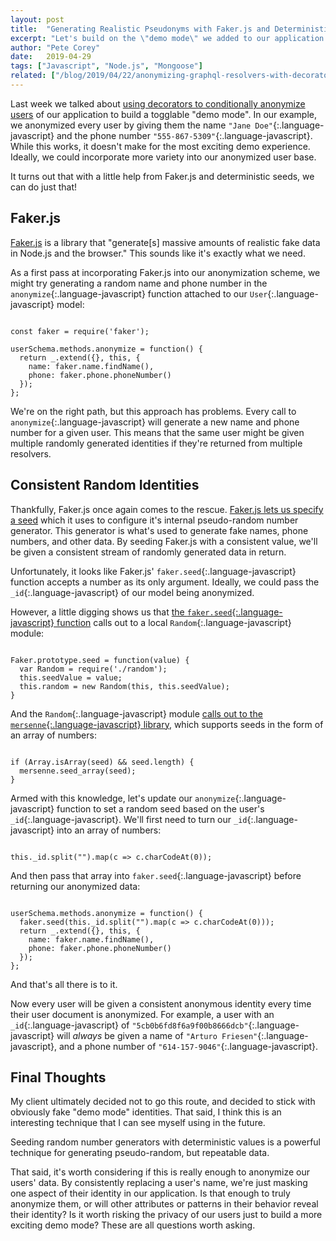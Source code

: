 ```yaml
---
layout: post
title:  "Generating Realistic Pseudonyms with Faker.js and Deterministic Seeds"
excerpt: "Let's build on the \"demo mode\" we added to our application in the last article and breath some life into the pseudonyms generated for our application's users."
author: "Pete Corey"
date:   2019-04-29
tags: ["Javascript", "Node.js", "Mongoose"]
related: ["/blog/2019/04/22/anonymizing-graphql-resolvers-with-decorators/"]
---
```


Last week we talked about [using decorators to conditionally anonymize users](/blog/2019/04/22/anonymizing-graphql-resolvers-with-decorators/) of our application to build a togglable "demo mode". In our example, we anonymized every user by giving them the name `"Jane Doe"`{:.language-javascript} and the phone number `"555-867-5309"`{:.language-javascript}. While this works, it doesn't make for the most exciting demo experience. Ideally, we could incorporate more variety into our anonymized user base.

It turns out that with a little help from Faker.js and deterministic seeds, we can do just that!

## Faker.js

[Faker.js](https://github.com/Marak/faker.js) is a library that "generate[s] massive amounts of realistic fake data in Node.js and the browser." This sounds like it's exactly what we need.

As a first pass at incorporating Faker.js into our anonymization scheme, we might try generating a random name and phone number in the `anonymize`{:.language-javascript} function attached to our `User`{:.language-javascript} model:

<pre class='language-javascript'><code class='language-javascript'>
const faker = require('faker');

userSchema.methods.anonymize = function() {
  return _.extend({}, this, {
    name: faker.name.findName(),
    phone: faker.phone.phoneNumber()
  });
};
</code></pre>

We're on the right path, but this approach has problems. Every call to `anonymize`{:.language-javascript} will generate a new name and phone number for a given user. This means that the same user might be given multiple randomly generated identities if they're returned from multiple resolvers.

## Consistent Random Identities

Thankfully, Faker.js once again comes to the rescue. [Faker.js lets us specify a seed](https://github.com/marak/Faker.js/#setting-a-randomness-seed) which it uses to configure it's internal pseudo-random number generator. This generator is what's used to generate fake names, phone numbers, and other data. By seeding Faker.js with a consistent value, we'll be given a consistent stream of randomly generated data in return.

Unfortunately, it looks like Faker.js' `faker.seed`{:.language-javascript} function accepts a number as its only argument. Ideally, we could pass the `_id`{:.language-javascript} of our model being anonymized.

However, a little digging shows us that [the `faker.seed`{:.language-javascript} function](https://github.com/Marak/faker.js/blob/d3ce6f1a2a9359574e7f31f14d4901648047c45a/lib/index.js#L150-L154) calls out to a local `Random`{:.language-javascript} module:

<pre class='language-javascript'><code class='language-javascript'>
Faker.prototype.seed = function(value) {
  var Random = require('./random');
  this.seedValue = value;
  this.random = new Random(this, this.seedValue);
}
</code></pre>

And the `Random`{:.language-javascript} module [calls out to the `mersenne`{:.language-javascript} library](https://github.com/Marak/faker.js/blob/d3ce6f1a2a9359574e7f31f14d4901648047c45a/lib/random.js#L10-L12), which supports seeds in the form of an array of numbers:

<pre class='language-javascript'><code class='language-javascript'>
if (Array.isArray(seed) && seed.length) {
  mersenne.seed_array(seed);
}
</code></pre>

Armed with this knowledge, let's update our `anonymize`{:.language-javascript} function to set a random seed based on the user's `_id`{:.language-javascript}. We'll first need to turn our `_id`{:.language-javascript} into an array of numbers:

<pre class='language-javascript'><code class='language-javascript'>
this._id.split("").map(c => c.charCodeAt(0));
</code></pre>

And then pass that array into `faker.seed`{:.language-javascript} before returning our anonymized data:

<pre class='language-javascript'><code class='language-javascript'>
userSchema.methods.anonymize = function() {
  faker.seed(this._id.split("").map(c => c.charCodeAt(0)));
  return _.extend({}, this, {
    name: faker.name.findName(),
    phone: faker.phone.phoneNumber()
  });
};
</code></pre>

And that's all there is to it.

Now every user will be given a consistent anonymous identity every time their user document is anonymized. For example, a user with an `_id`{:.language-javascript} of `"5cb0b6fd8f6a9f00b8666dcb"`{:.language-javascript} will _always_ be given a name of `"Arturo Friesen"`{:.language-javascript}, and a phone number of `"614-157-9046"`{:.language-javascript}.

## Final Thoughts

My client ultimately decided not to go this route, and decided to stick with obviously fake "demo mode" identities. That said, I think this is an interesting technique that I can see myself using in the future.

Seeding random number generators with deterministic values is a powerful technique for generating pseudo-random, but repeatable data.

That said, it's worth considering if this is really enough to anonymize our users' data. By consistently replacing a user's name, we're just masking one aspect of their identity in our application. Is that enough to truly anonymize them, or will other attributes or patterns in their behavior reveal their identity? Is it worth risking the privacy of our users just to build a more exciting demo mode? These are all questions worth asking.

